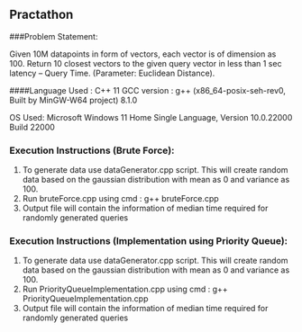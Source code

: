 ## Practathon

###Problem Statement:

Given 10M datapoints in form of vectors, each vector is of dimension as 100. Return 10 closest vectors to the given query vector in less than 1 sec latency – Query Time.  (Parameter: Euclidean Distance).

####Language Used : C++ 11
GCC version : g++ (x86_64-posix-seh-rev0, Built by MinGW-W64 project) 8.1.0

OS Used: Microsoft Windows 11 Home Single Language, Version	10.0.22000 Build 22000


### Execution Instructions (Brute Force): 
1. To generate data use dataGenerator.cpp script. This will create random data based on the gaussian distribution with mean as 0 and variance as 100.
2. Run bruteForce.cpp using cmd : g++ bruteForce.cpp
3. Output file will contain the information of median time required for randomly generated queries


### Execution Instructions (Implementation using Priority Queue): 
1. To generate data use dataGenerator.cpp script. This will create random data based on the gaussian distribution with mean as 0 and variance as 100.
2. Run PriorityQueueImplementation.cpp using cmd : g++ PriorityQueueImplementation.cpp
3. Output file will contain the information of median time required for randomly generated queries




